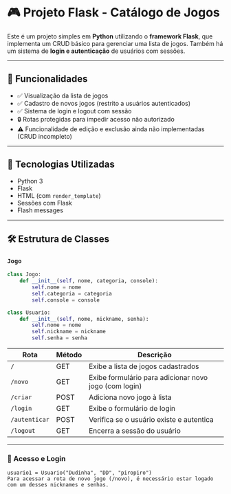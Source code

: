 # 🎮 Projeto Flask - Catálogo de Jogos

Este é um projeto simples em **Python** utilizando o **framework Flask**, que implementa um CRUD básico para gerenciar uma lista de jogos. Também há um sistema de **login e autenticação** de usuários com sessões.

---

## 🚀 Funcionalidades

- ✅ Visualização da lista de jogos
- ✅ Cadastro de novos jogos (restrito a usuários autenticados)
- ✅ Sistema de login e logout com sessão
- 🔒 Rotas protegidas para impedir acesso não autorizado
- ⚠️ Funcionalidade de edição e exclusão ainda não implementadas (CRUD incompleto)

---

## 🧩 Tecnologias Utilizadas

- Python 3
- Flask
- HTML (com `render_template`)
- Sessões com Flask
- Flash messages

---

## 🛠️ Estrutura de Classes

### `Jogo`
```python
class Jogo:
    def __init__(self, nome, categoria, console):
        self.nome = nome
        self.categoria = categoria
        self.console = console

class Usuario:
    def __init__(self, nome, nickname, senha):
        self.nome = nome
        self.nickname = nickname
        self.senha = senha
```

| Rota          | Método | Descrição                                             |
| ------------- | ------ | ----------------------------------------------------- |
| `/`           | GET    | Exibe a lista de jogos cadastrados                    |
| `/novo`       | GET    | Exibe formulário para adicionar novo jogo (com login) |
| `/criar`      | POST   | Adiciona novo jogo à lista                            |
| `/login`      | GET    | Exibe o formulário de login                           |
| `/autenticar` | POST   | Verifica se o usuário existe e autentica              |
| `/logout`     | GET    | Encerra a sessão do usuário                           |
 
--- 

### 🔐 Acesso e Login
```Usuários são definidos no código com nickname e senha. Exemplo:
usuario1 = Usuario("Dudinha", "DD", "piropiro")
Para acessar a rota de novo jogo (/novo), é necessário estar logado com um desses nicknames e senhas.